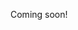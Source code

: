 <!--

https://www.reddit.com/r/StarWars/comments/bgipk1/for_those_who_feel_bad_for_liking_the_prequels/

-->

Coming soon!
